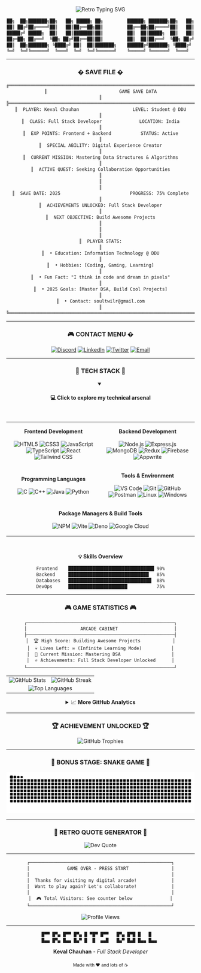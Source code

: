 <div align="center">
<img src="https://readme-typing-svg.herokuapp.com?font=Fira+Code&size=24&pause=1000&color=00FF41&center=true&vCenter=true&width=600&lines=Welcome+to+my+digital+arcade!;Player+One%3A+Web+Developer;Achievement+Unlocked%3A+Full+Stack;Loading+awesome+projects...;Press+START+to+collaborate!" alt="Retro Typing SVG" />

```
██╗  ██╗███████╗██╗   ██╗ █████╗ ██╗         ██████╗ ███████╗██╗   ██╗
██║ ██╔╝██╔════╝██║   ██║██╔══██╗██║         ██╔══██╗██╔════╝██║   ██║
█████╔╝ █████╗  ██║   ██║███████║██║         ██║  ██║█████╗  ██║   ██║
██╔═██╗ ██╔══╝  ╚██╗ ██╔╝██╔══██║██║         ██║  ██║██╔══╝  ╚██╗ ██╔╝
██║  ██╗███████╗ ╚████╔╝ ██║  ██║███████╗    ██████╔╝███████╗ ╚████╔╝ 
╚═╝  ╚═╝╚══════╝  ╚═══╝  ╚═╝  ╚═╝╚══════╝    ╚═════╝ ╚══════╝  ╚═══╝  
```

</div>

---

<div align="center">

### � **SAVE FILE** �

```
╔══════════════════════════════════════════════════════════════════════╗
║                           GAME SAVE DATA                             ║
╠══════════════════════════════════════════════════════════════════════╣
║  PLAYER: Keval Chauhan                    LEVEL: Student @ DDU       ║
║  CLASS: Full Stack Developer              LOCATION: India            ║
║  EXP POINTS: Frontend + Backend           STATUS: Active             ║
║  SPECIAL ABILITY: Digital Experience Creator                         ║
║  CURRENT MISSION: Mastering Data Structures & Algorithms             ║
║  ACTIVE QUEST: Seeking Collaboration Opportunities                   ║
║                                                                      ║
║  SAVE DATE: 2025                          PROGRESS: 75% Complete     ║
║  ACHIEVEMENTS UNLOCKED: Full Stack Developer                         ║
║  NEXT OBJECTIVE: Build Awesome Projects                              ║
║                                                                      ║
║  PLAYER STATS:                                                       ║
║  • Education: Information Technology @ DDU                           ║
║  • Hobbies: [Coding, Gaming, Learning]                               ║
║  • Fun Fact: "I think in code and dream in pixels"                   ║
║  • 2025 Goals: [Master DSA, Build Cool Projects]                     ║
║  • Contact: soultwilr@gmail.com                                      ║
╚══════════════════════════════════════════════════════════════════════╝
```

</div>

---

<div align="center">

### 🎮 **CONTACT MENU** �

[![Discord](https://img.shields.io/badge/Discord-5865F2?style=for-the-badge&logo=discord&logoColor=white&labelColor=000000)](https://discord.gg/soultwilr)
[![LinkedIn](https://img.shields.io/badge/LinkedIn-0077B5?style=for-the-badge&logo=linkedin&logoColor=white&labelColor=000000)](https://www.linkedin.com/in/keval-chauhan-3571a62b1/)
[![Twitter](https://img.shields.io/badge/Twitter-1DA1F2?style=for-the-badge&logo=twitter&logoColor=white&labelColor=000000)](https://twitter.com/@soultwilr)
[![Email](https://img.shields.io/badge/Email-FF0000?style=for-the-badge&logo=gmail&logoColor=white&labelColor=000000)](mailto:soultwilr@gmail.com)

</div>

---

<div align="center">

### 🚀 **TECH STACK** 🚀

<details open>
<summary><h4>💻 Click to explore my technical arsenal</h4></summary>
<br>

<table>
<tr>
<td align="center" width="50%">

**Frontend Development**
<br><br>
![HTML5](https://img.shields.io/badge/HTML5-E34F26?style=for-the-badge&logo=html5&logoColor=white)
![CSS3](https://img.shields.io/badge/CSS3-1572B6?style=for-the-badge&logo=css3&logoColor=white)
![JavaScript](https://img.shields.io/badge/JavaScript-F7DF1E?style=for-the-badge&logo=javascript&logoColor=black)
![TypeScript](https://img.shields.io/badge/TypeScript-007ACC?style=for-the-badge&logo=typescript&logoColor=white)
![React](https://img.shields.io/badge/React-20232A?style=for-the-badge&logo=react&logoColor=61DAFB)
![Tailwind CSS](https://img.shields.io/badge/Tailwind_CSS-38B2AC?style=for-the-badge&logo=tailwind-css&logoColor=white)

</td>
<td align="center" width="50%">

**Backend Development**
<br><br>
![Node.js](https://img.shields.io/badge/Node.js-43853D?style=for-the-badge&logo=node.js&logoColor=white)
![Express.js](https://img.shields.io/badge/Express.js-404D59?style=for-the-badge)
![MongoDB](https://img.shields.io/badge/MongoDB-4EA94B?style=for-the-badge&logo=mongodb&logoColor=white)
![Redux](https://img.shields.io/badge/Redux-593D88?style=for-the-badge&logo=redux&logoColor=white)
![Firebase](https://img.shields.io/badge/Firebase-039BE5?style=for-the-badge&logo=Firebase&logoColor=white)
![Appwrite](https://img.shields.io/badge/Appwrite-FD366E?style=for-the-badge&logo=appwrite&logoColor=white)

</td>
</tr>
<tr>
<td align="center">

**Programming Languages**
<br><br>
![C](https://img.shields.io/badge/C-00599C?style=for-the-badge&logo=c&logoColor=white)
![C++](https://img.shields.io/badge/C%2B%2B-00599C?style=for-the-badge&logo=c%2B%2B&logoColor=white)
![Java](https://img.shields.io/badge/Java-ED8B00?style=for-the-badge&logo=java&logoColor=white)
![Python](https://img.shields.io/badge/Python-3776AB?style=for-the-badge&logo=python&logoColor=white)

</td>
<td align="center">

**Tools & Environment**
<br><br>
![VS Code](https://img.shields.io/badge/Visual_Studio_Code-0078D4?style=for-the-badge&logo=visual%20studio%20code&logoColor=white)
![Git](https://img.shields.io/badge/Git-F05032?style=for-the-badge&logo=git&logoColor=white)
![GitHub](https://img.shields.io/badge/GitHub-100000?style=for-the-badge&logo=github&logoColor=white)
![Postman](https://img.shields.io/badge/Postman-FF6C37?style=for-the-badge&logo=Postman&logoColor=white)
![Linux](https://img.shields.io/badge/Linux-FCC624?style=for-the-badge&logo=linux&logoColor=black)
![Windows](https://img.shields.io/badge/Windows-0078D6?style=for-the-badge&logo=windows&logoColor=white)

</td>
</tr>
<tr>
<td colspan="2" align="center">

**Package Managers & Build Tools**
<br><br>
![NPM](https://img.shields.io/badge/NPM-CB3837?style=for-the-badge&logo=npm&logoColor=white)
![Vite](https://img.shields.io/badge/Vite-B73BFE?style=for-the-badge&logo=vite&logoColor=FFD62E)
![Deno](https://img.shields.io/badge/Deno-white?style=for-the-badge&logo=deno&logoColor=464647)
![Google Cloud](https://img.shields.io/badge/Google_Cloud-4285F4?style=for-the-badge&logo=google-cloud&logoColor=white)

</td>
</tr>
</table>

<div align="center">
<br>

**💡 Skills Overview**

```
Frontend    ████████████████████████████████ 90%
Backend     ██████████████████████████████   85%
Databases   ███████████████████████████████  88%
DevOps      ██████████████████████           75%
```

</div>

</details>

---

<div align="center">

### 🎮 **GAME STATISTICS** 🎮

```
┌───────────────────────────────────────────────────────┐
│                    ARCADE CABINET                     │
├───────────────────────────────────────────────────────┤
│  🏆 High Score: Building Awesome Projects            │
│  💀 Lives Left: ∞ (Infinite Learning Mode)           │
│  🎯 Current Mission: Mastering DSA                   │
│  ⭐ Achievements: Full Stack Developer Unlocked      │
└───────────────────────────────────────────────────────┘
```

<table>
<tr>
<td align="center">
  <img src="https://github-readme-stats.vercel.app/api?username=soul059&theme=synthwave&hide_border=true&include_all_commits=true&count_private=true&show_icons=true&icon_color=79ff97&title_color=ff6ec7&text_color=9f9f9f&bg_color=151515" alt="GitHub Stats" />
</td>
<td align="center">
  <img src="https://github-readme-streak-stats.herokuapp.com/?user=soul059&theme=synthwave&hide_border=true&stroke=79ff97&ring=ff6ec7&fire=ff6ec7&currStreakLabel=79ff97" alt="GitHub Streak" />
</td>
</tr>
<tr>
<td colspan="2" align="center">
  <img src="https://github-readme-stats.vercel.app/api/top-langs/?username=soul059&theme=synthwave&hide_border=true&include_all_commits=true&count_private=true&layout=compact&title_color=ff6ec7&text_color=9f9f9f&bg_color=151515" alt="Top Languages" />
</td>
</tr>
</table>

<details>
<summary>📈 <b>More GitHub Analytics</b></summary>
<br>

<div align="center">
  <img src="https://github-readme-activity-graph.vercel.app/graph?username=soul059&theme=synthwave-84&hide_border=true&area=true" alt="Activity Graph" />
</div>

</details>

---

<div align="center">

### 🏆 **ACHIEVEMENT UNLOCKED** 🏆

<div align="center">
  <img src="https://github-profile-trophy.vercel.app/?username=soul059&theme=radical&no-frame=true&no-bg=false&margin-w=4&column=4" alt="GitHub Trophies" />
</div>

---

### 🐍 **BONUS STAGE: SNAKE GAME** 🐍

<div align="center">
  <picture>
    <source media="(prefers-color-scheme: dark)" srcset="https://raw.githubusercontent.com/soul059/soul059/output/github-contribution-grid-snake-dark.svg">
    <source media="(prefers-color-scheme: light)" srcset="https://raw.githubusercontent.com/soul059/soul059/output/github-contribution-grid-snake-dark.svg">
    <img alt="github contribution grid snake animation" src="https://raw.githubusercontent.com/soul059/soul059/output/github-contribution-grid-snake-dark.svg">
  </picture>
</div>

---

### 💾 **RETRO QUOTE GENERATOR** 💾

<div align="center">
  <img src="https://quotes-github-readme.vercel.app/api?type=horizontal&theme=radical" alt="Dev Quote" />
</div>

---

```
┌─────────────────────────────────────────────────────┐
│              GAME OVER - PRESS START                │
│                                                     │
│  Thanks for visiting my digital arcade!             │
│  Want to play again? Let's collaborate!             │
│                                                     │
│  🎮 Total Visitors: See counter below              │
└─────────────────────────────────────────────────────┘
```

<img src="https://komarev.com/ghpvc/?username=soul059&style=for-the-badge&color=blueviolet&label=PROFILE+VIEWS" alt="Profile Views" />

</div>

---

<div align="center">

```
█▀▀ █▀▄ █▀▀ █▀▄ █ ▀█▀ █▀▀   █▀▄ █▀█ █   █   
█▄▄ █▀▄ █▄▄ █▄▀ █  █  ▄▄█   █▄▀ █▄█ █▄▄ █▄▄ 
```

**Keval Chauhan** - *Full Stack Developer*

<sub>Made with ❤️ and lots of ☕</sub>

</div>
